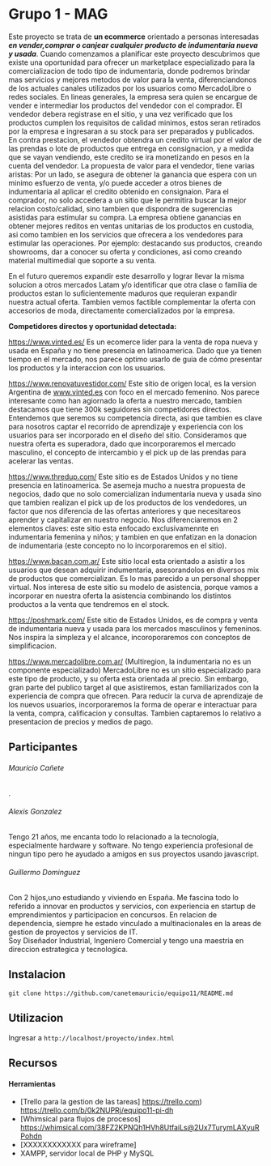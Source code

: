 # Grupo 1 - MAG

Este proyecto se trata de **un ecommerce** orientado a personas interesadas ***en vender,comprar o canjear cualquier producto de indumentaria nueva y usada***.
Cuando comenzamos a planificar este proyecto descubrimos que existe una oportunidad para ofrecer un marketplace especializado para la comercializacion de todo tipo de indumentaria, donde podremos brindar mas servicios y mejores metodos de valor para la venta, diferenciandonos de los actuales canales utilizados por los usuarios como MercadoLibre o redes sociales. 
En lineas generales, la empresa sera quien se encargue de vender e intermediar los productos del vendedor con el comprador. El vendedor debera registrase en el sitio, y una vez verificado que los productos cumplen los requisitos de calidad minimos, estos seran retirados por la empresa e ingresaran a su stock para ser preparados y publicados. En contra prestacion, el vendedor obtendra un credito virtual por el valor de las prendas o lote de productos que entrega en consignacion, y a medida que se vayan vendiendo, este credito se ira monetizando en pesos en la cuenta del vendedor.
La propuesta de valor para el vendedor, tiene varias aristas: Por un lado, se asegura de obtener la ganancia que espera con un minimo esfuerzo de venta, y/o puede acceder a otros bienes de indumentaria al aplicar el credito obtenido en consignaion.
Para el comprador, no solo accedera a un sitio que le permitira buscar la mejor relacion costo/calidad, sino tambien que dispondra de sugerencias asistidas para estimular su compra.
La empresa obtiene ganancias en obtener mejores reditos en ventas unitarias de los productos en custodia, asi como tambien en los servicios que ofrecera a los vendedores para estimular las operaciones. Por ejemplo: destacando sus productos, creando showrooms, dar a conocer su oferta y condiciones, asi como creando material multimedial que soporte a su venta. 

En el futuro queremos expandir este desarrollo y lograr llevar la misma solucion a otros mercados Latam y/o identificar que otra clase o familia de productos estan lo suficientemente maduros que requieran expandir nuestra actual oferta. Tambien vemos factible complementar la oferta con accesorios de moda, directamente comercializados por la empresa.



**Competidores directos y oportunidad detectada:** 

https://www.vinted.es/ 
Es un ecomerce lider para la venta de ropa nueva y usada en España y no tiene presencia en latinoamerica. Dado que ya tienen tiempo en el mercado, nos parece optimo usarlo de guia de cómo presentar los productos y la interaccion con los usuarios. 


https://www.renovatuvestidor.com/ 
Este sitio de origen local, es la version Argentina de www.vinted.es con foco en el mercado femenino. Nos parece interesante como han agiornado la oferta a nuestro mercado, tambien destacamos que tiene 300k seguidores sin competidores directos. Entendemos que seremos su competencia directa, asi que tambien es clave para nosotros captar el recorrido de aprendizaje y experiencia con los usuarios para ser incorporado en el diseño del sitio. Consideramos que nuestra oferta es superadora, dado que incorporaremos el mercado masculino, el concepto de intercambio y el pick up de las prendas para acelerar las ventas.


https://www.thredup.com/
Este sitio es de Estados Unidos y no tiene presencia en latinoamerica. Se asemeja mucho a nuestra propuesta de negocios, dado que no solo comercializan indumentaria nueva y usada sino que tambien realizan el pick up de los productos de los vendedores, un factor que nos diferencia de las ofertas anteriores y que necesitareos aprender y capitalizar en nuestro negocio. Nos diferenciaremos en 2 elementos claves: este sitio esta enfocado exclusivamennte en indumentaria femenina y niños; y tambien en que enfatizan en la donacion de indumentaria (este concepto no lo incorporaremos en el sitio).   


https://www.bacan.com.ar/
Este sitio local esta orientado a asistir a los usuarios que desean adquirir indumentaria, asesorandolos en diversos mix de productos que comercializan. Es lo mas parecido a un personal shopper virtual. Nos interesa de este sitio su modelo de asistencia, porque vamos a incorporar en nuestra oferta la asistencia combinando los distintos productos a la venta que tendremos en el stock. 


https://poshmark.com/
Este sitio de Estados Unidos, es de compra y venta de indumentaria nueva y usada para los mercados masculinos y femeninos. Nos inspira la simpleza y el alcance, incoroporaremos con conceptos de simplificacion.  


https://www.mercadolibre.com.ar/ (Multiregion, la indumentaria no es un componente especializado) 
MercadoLibre no es un sitio especializado para este tipo de producto, y su oferta esta orientada al precio. Sin embargo, gran parte del publico target al que asistiremos, estan familiarizados con la experiencia de compra que ofrecen. Para reducir la curva de aprendizaje de los nuevos usuarios, incorporaremos la forma de operar e interactuar para la venta, compra, calificacion y consultas. Tambien captaremos lo relativo a presentacion de precios y medios de pago.


 

## Participantes

###### Mauricio Cañete 
.

###### Alexis Gonzalez 
Tengo 21 años, me encanta todo lo relacionado a la tecnología, especialmente hardware y software. No tengo experiencia profesional de ningun tipo pero he ayudado a amigos en sus proyectos usando javascript.

###### Guillermo Dominguez
Con 2 hijos,uno estudiando y viviendo en España. Me fascina todo lo referido a innovar en productos y servicios, con experiencia en startup de emprendimientos y participacion en concursos. En relacion de dependencia, siempre he estado vinculado a multinacionales en la areas de gestion de proyectos y servicios de IT.  
Soy Diseñador Industrial, Ingeniero Comercial y tengo una maestria en direccion estrategica y tecnologica.



## Instalacion

```git clone https://github.com/canetemauricio/equipo11/README.md```



## Utilizacion

Ingresar a ```http://localhost/proyecto/index.html``` 



## Recursos

#### Herramientas

- [Trello para la gestion de las tareas] https://trello.com) https://trello.com/b/0k2NUPRj/equipo11-pi-dh
- [Whimsical para flujos de procesos] https://whimsical.com/38FZ2KPNQh1HVh8UtfaiLs@2Ux7TurymLAXyuRPohdn
- [XXXXXXXXXXXX para wireframe]
- XAMPP, servidor local de PHP y MySQL

